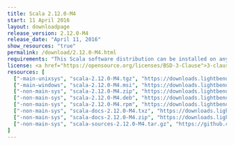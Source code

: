 ```yaml
---
title: Scala 2.12.0-M4
start: 11 April 2016
layout: downloadpage
release_version: 2.12.0-M4
release_date: "April 11, 2016"
show_resources: "true"
permalink: /download/2.12.0-M4.html
requirements: "This Scala software distribution can be installed on any Unix-like or Windows system. It requires the Java runtime version 1.8 or later, which can be downloaded <a href='http://www.java.com/'>here</a>."
license: <a href="https://opensource.org/licenses/BSD-3-Clause">3-clause BSD license</a>
resources: [
  ["-main-unixsys", "scala-2.12.0-M4.tgz", "https://downloads.lightbend.com/scala/2.12.0-M4/scala-2.12.0-M4.tgz", "Mac OS X, Unix, Cygwin", "18.04M"],
  ["-main-windows", "scala-2.12.0-M4.msi", "https://downloads.lightbend.com/scala/2.12.0-M4/scala-2.12.0-M4.msi", "Windows (msi installer)", "121.31M"],
  ["-non-main-sys", "scala-2.12.0-M4.zip", "https://downloads.lightbend.com/scala/2.12.0-M4/scala-2.12.0-M4.zip", "Windows", "18.08M"],
  ["-non-main-sys", "scala-2.12.0-M4.deb", "https://downloads.lightbend.com/scala/2.12.0-M4/scala-2.12.0-M4.deb", "Debian", "139.42M"],
  ["-non-main-sys", "scala-2.12.0-M4.rpm", "https://downloads.lightbend.com/scala/2.12.0-M4/scala-2.12.0-M4.rpm", "RPM package", "120.90M"],
  ["-non-main-sys", "scala-docs-2.12.0-M4.txz", "https://downloads.lightbend.com/scala/2.12.0-M4/scala-docs-2.12.0-M4.txz", "API docs", "52.77M"],
  ["-non-main-sys", "scala-docs-2.12.0-M4.zip", "https://downloads.lightbend.com/scala/2.12.0-M4/scala-docs-2.12.0-M4.zip", "API docs", "105.18M"],
  ["-non-main-sys", "scala-sources-2.12.0-M4.tar.gz", "https://github.com/scala/scala/archive/v2.12.0-M4.tar.gz", "Sources", ""]
]
---
```

